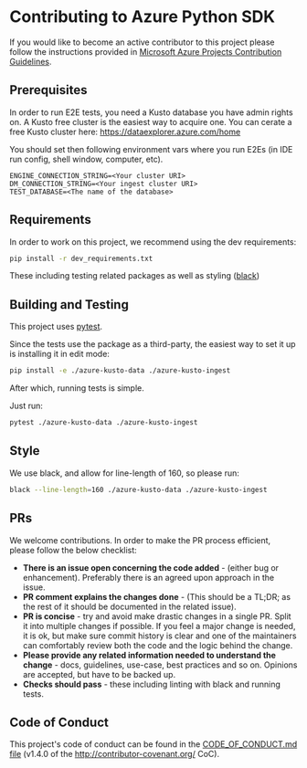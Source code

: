 # Contributing to Azure Python SDK

If you would like to become an active contributor to this project please
follow the instructions provided in [Microsoft Azure Projects Contribution Guidelines](https://azure.github.io/azure-sdk/python_documentation.html).

## Prerequisites
In order to run E2E tests, you need a Kusto database you have admin rights on.
A Kusto free cluster is the easiest way to acquire one.
You can cerate a free Kusto cluster here: https://dataexplorer.azure.com/home

You should set then following environment vars where you run E2Es (in IDE run config, shell window, computer, etc).
```shell
ENGINE_CONNECTION_STRING=<Your cluster URI>
DM_CONNECTION_STRING=<Your ingest cluster URI>
TEST_DATABASE=<The name of the database>
```

## Requirements

In order to work on this project, we recommend using the dev requirements:

```bash
pip install -r dev_requirements.txt
```

These including testing related packages as well as styling ([black](https://black.readthedocs.io/en/stable/))

## Building and Testing

This project uses [pytest](https://docs.pytest.org/en/latest/).


Since the tests use the package as a third-party, the easiest way to set it up is installing it in edit mode:

```bash
pip install -e ./azure-kusto-data ./azure-kusto-ingest
```

After which, running tests is simple.

Just run:

```bash
pytest ./azure-kusto-data ./azure-kusto-ingest 
```

## Style

We use black, and allow for line-length of 160, so please run:

```bash
black --line-length=160 ./azure-kusto-data ./azure-kusto-ingest
```

## PRs
We welcome contributions. In order to make the PR process efficient, please follow the below checklist:

* **There is an issue open concerning the code added** - (either bug or enhancement).
    Preferably there is an agreed upon approach in the issue.
* **PR comment explains the changes done** - (This should be a TL;DR; as the rest of it should be documented in the related issue).
* **PR is concise** - try and avoid make drastic changes in a single PR. Split it into multiple changes if possible. If you feel a major change is needed, it is ok, but make sure commit history is clear and one of the maintainers can comfortably review both the code and the logic behind the change. 
* **Please provide any related information needed to understand the change** - docs, guidelines, use-case, best practices and so on. Opinions are accepted, but have to be backed up.
* **Checks should pass** - these including linting with black and running tests.

## Code of Conduct
This project's code of conduct can be found in the
[CODE_OF_CONDUCT.md file](https://github.com/Azure/azure-sdk-for-python/blob/master/CODE_OF_CONDUCT.md)
(v1.4.0 of the http://contributor-covenant.org/ CoC).
